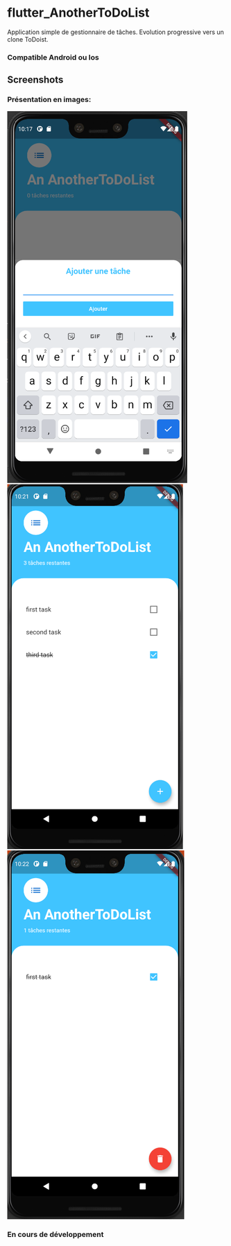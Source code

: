 # flutter_AnotherToDoList

Application simple de gestionnaire de tâches. Evolution progressive vers un clone ToDoist.

### Compatible Android ou Ios

## Screenshots


### Présentation en images:

![screenshot1](screenshots/screenshot1.png)
![screenshot2](screenshots/screenshot2.png)
![screenshot3](screenshots/screenshot3.png)


### En cours de développement